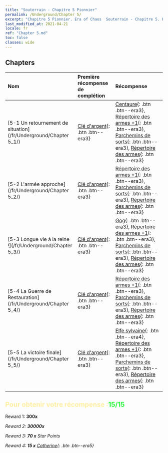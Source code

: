 ```yaml
---
title: "Souterrain - Chapitre 5 Pionnier"
permalink: /Underground/Chapter 5/
excerpt: "Chapitre 5 Pionnier. Era of Chaos  Souterrain - Chapitre 5. Pionnier"
last_modified_at: 2021-04-21
locale: fr
ref: "Chapter 5.md"
toc: false
classes: wide
---
```


## Chapters

  | Nom |  Première récompense de complétion | Récompense |
  |:------------|:------------|:------------| 
  | [5-1 Un retournement de situation](/fr/Underground/Chapter 5_1/) | [Clé d'argent](/fr/Items/con_693/){: .btn .btn--era3} | [Centaure](/fr/Items/unt_199/){: .btn .btn--era3}, [Répertoire des armes +1](/fr/Items/mat_25/){: .btn .btn--era3}, [Parchemins de sorts](/fr/Items/con_694/){: .btn .btn--era3}, [Répertoire des armes](/fr/Items/mat_18/){: .btn .btn--era3} |
  | [5-2 L'armée approche](/fr/Underground/Chapter 5_2/) | [Clé d'argent](/fr/Items/con_693/){: .btn .btn--era3} | [Répertoire des armes +1](/fr/Items/mat_25/){: .btn .btn--era3}, [Parchemins de sorts](/fr/Items/con_694/){: .btn .btn--era3}, [Répertoire des armes](/fr/Items/mat_18/){: .btn .btn--era3} |
  | [5-3 Longue vie à la reine !](/fr/Underground/Chapter 5_3/) | [Clé d'argent](/fr/Items/con_693/){: .btn .btn--era3} | [Gog](/fr/Items/unt_227/){: .btn .btn--era3}, [Répertoire des armes +1](/fr/Items/mat_25/){: .btn .btn--era3}, [Parchemins de sorts](/fr/Items/con_694/){: .btn .btn--era3}, [Répertoire des armes](/fr/Items/mat_18/){: .btn .btn--era3} |
  | [5-4 La Guerre de Restauration](/fr/Underground/Chapter 5_4/) | [Clé d'argent](/fr/Items/con_693/){: .btn .btn--era3} | [Répertoire des armes +1](/fr/Items/mat_25/){: .btn .btn--era3}, [Parchemins de sorts](/fr/Items/con_694/){: .btn .btn--era3}, [Répertoire des armes](/fr/Items/mat_18/){: .btn .btn--era3} |
  | [5-5 La victoire finale](/fr/Underground/Chapter 5_5/) | [Clé d'argent](/fr/Items/con_693/){: .btn .btn--era3} | [Elfe sylvaine](/fr/Items/unt_201/){: .btn .btn--era4}, [Répertoire des armes +1](/fr/Items/mat_25/){: .btn .btn--era3}, [Parchemins de sorts](/fr/Items/con_694/){: .btn .btn--era3}, [Répertoire des armes](/fr/Items/mat_18/){: .btn .btn--era3} |


## <span style="color: #ffeea0">Pour obtenir votre récompense :</span><span style="color: #27f73a">15/15</span>

 Reward 1:  **300x** <i class="fas fa-gem"/>

 Reward 2:  **30000x** <i class="fas fa-coins"/>

 Reward 3: **70 x** Star Points

 Reward 4: **15 x** [Catherine](/fr/Items/her_361/){: .btn .btn--era5}

